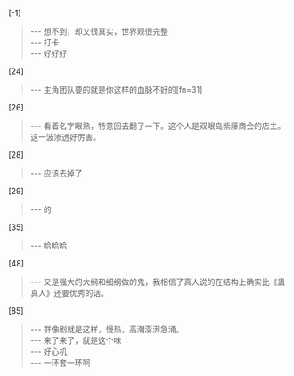 
[-1] 
>--- 想不到，却又很真实，世界观很完整<br>
>--- 打卡<br>
>--- 好好好<br>

[24] 
>--- 主角团队要的就是你这样的血脉不好的[fn=31]<br>

[26] 
>--- 看着名字眼熟，特意回去翻了一下。这个人是双眼岛紫藤商会的店主。这一波渗透好厉害。<br>

[28] 
>--- 应该去掉了<br>

[29] 
>--- 的<br>

[35] 
>--- 哈哈哈<br>

[48] 
>--- 又是强大的大纲和细纲做的鬼，我相信了真人说的在结构上确实比《蛊真人》还要优秀的话。<br>

[85] 
>--- 群像剧就是这样，慢热，高潮澎湃急涌。<br>
>--- 来了来了，就是这个味<br>
>--- 好心机<br>
>--- 一环套一环啊<br>
